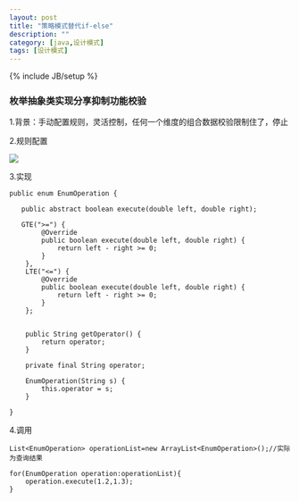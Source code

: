 ```yaml
---
layout: post
title: "策略模式替代if-else"
description: ""
category: [java,设计模式]
tags: [设计模式]
---
```

{% include JB/setup %}

### 枚举抽象类实现分享抑制功能校验

1.背景：手动配置规则，灵活控制，任何一个维度的组合数据校验限制住了，停止

2.规则配置

![](https://ws1.sinaimg.cn/large/87a42753ly1fqfu00jvqej20y504lwh2.jpg)

3.实现

```
public enum EnumOperation {

   public abstract boolean execute(double left, double right);

   GTE(">=") {
        @Override
        public boolean execute(double left, double right) {
            return left - right >= 0;
        }
    },
    LTE("<=") {
        @Override
        public boolean execute(double left, double right) {
            return left - right >= 0;
        }
    };


    public String getOperator() {
        return operator;
    }

    private final String operator;

    EnumOperation(String s) {
        this.operator = s;
    }

}
```

4.调用

```
List<EnumOperation> operationList=new ArrayList<EnumOperation>();//实际为查询结果

for(EnumOperation operation:operationList){
    operation.execute(1.2,1.3);
}
```

